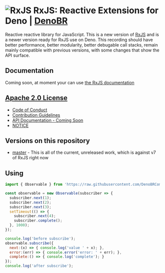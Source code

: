 # ![RxJS](https://github.com/ReactiveX/rxjs/raw/master/docs_app/assets/Rx_Logo_S.png) RxJS: Reactive Extensions for Deno | [DenoBR](https://denobr.com)

Reactive reactive library for JavaScript. This is a new version of [RxJS](https://github.com/ReactiveX/rxjs) and is a newer version ready for RxJS use on Deno. This recording should have better performance, better modularity, better debugable call stacks, remain mainly compatible with previous versions, with some changes that show the API surface.
 
## Documentation
Coming soon, at moment your can use [the RxJS documentation](https://rxjs.dev/) 

## [Apache 2.0 License](LICENSE.txt)

- [Code of Conduct](CODE_OF_CONDUCT.md)
- [Contribution Guidelines](CONTRIBUTING.md)
- [API Documentation - Coming Soon](#)
- [NOTICE](NOTICE.txt)

## Versions on this repository

- [master](https://github.com/ReactiveX/rxjs/commits/master) - This is all of the current, unreleased work, which is against v7 of RxJS right now

## Using

```js
import { Observable } from 'https://raw.githubusercontent.com/DenoBRComunitty/rxjs/master/mod.ts';

const observable = new Observable(subscriber => {
  subscriber.next(1);
  subscriber.next(2);
  subscriber.next(3);
  setTimeout(() => {
    subscriber.next(4);
    subscriber.complete();
  }, 1000);
});

console.log('before subscribe');
observable.subscribe({
  next:(x) => { console.log('value ' + x); },
  error:(err) => { console.error('error: ' + err); },
  complete:() => { console.log('complete'); }
});
console.log('after subscribe');
```
